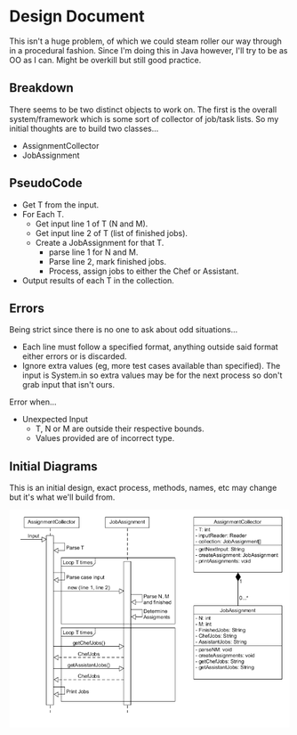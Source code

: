 # Design Document

This isn't a huge problem, of which we could steam roller our way through in a procedural fashion. Since I'm doing this in Java however, I'll try to be as OO as I can. Might be overkill but still good practice.

## Breakdown

There seems to be two distinct objects to work on. The first is the overall system/framework which is some sort of collector of job/task lists. So my initial thoughts are to build two classes...

* AssignmentCollector
* JobAssignment

## PseudoCode

- Get T from the input.
- For Each T.
  - Get input line 1 of T (N and M).
  - Get input line 2 of T (list of finished jobs).
  - Create a JobAssignment for that T.
  	- parse line 1 for N and M.
  	- Parse line 2, mark finished jobs.
  	- Process, assign jobs to either the Chef or Assistant.
 - Output results of each T in the collection.
	
## Errors 

Being strict since there is no one to ask about odd situations...

* Each line must follow a specified format, anything outside said format either errors or is discarded.
* Ignore extra values (eg, more test cases available than specified). The input is System.in so extra values may be for the next process so don't grab input that isn't ours.

Error when...

- Unexpected Input
  - T, N or M are outside their respective bounds.
  - Values provided are of incorrect type.
	
## Initial Diagrams

This is an initial design, exact process, methods, names, etc may change but it's what we'll build from. 

![Initial Design PNG](InitialDesign-UML.png)
